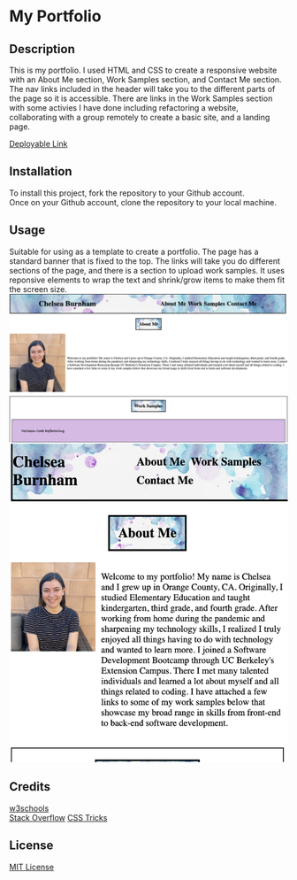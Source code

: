 # My Portfolio

##  Description
This is my portfolio. I used HTML and CSS to create a responsive website with an About Me section, Work Samples section, and Contact Me section. The nav links included in the header will take you to the different parts of the page so it is accessible. There are links in the Work Samples section with some activies I have done including refactoring a website, collaborating with a group remotely to create a basic site, and a landing page. 

[Deployable Link](https://chelseaburnham.github.io/my-first-portfolio/)

##  Installation
To install this project, fork the repository to your Github account. <br />
Once on your Github account, clone the repository to your local machine. 

##  Usage
Suitable for using as a template to create a portfolio. The page has a standard banner that is fixed to the top. The links will take you do different sections of the page, and there is a section to upload work samples. It uses reponsive elements to wrap the text and shrink/grow items to make them fit the screen size.<br />
![Example1](./assets/images/Screenshot1.png)
![Example2](./assets/images/Screenshot2.png)

##  Credits
[w3schools](https://www.w3schools.com/)<br />
[Stack Overflow](https://stackoverflow.com/?newreg=8cd9776f072c449eac02d1ab363597c8)
[CSS Tricks](https://css-tricks.com/snippets/css/a-guide-to-flexbox/)

##  License
[MIT License](https://github.com/chelseaburnham/my-first-portfolio/blob/796b71fed27af6b8e2234d053ca667dde633926f/LICENSE)